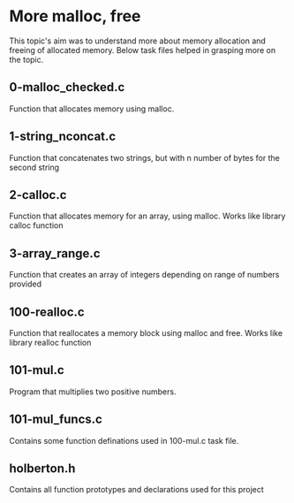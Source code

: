 # More malloc, free
This topic's aim was to understand more about memory allocation and freeing of allocated memory. Below task files helped in grasping more on the topic.
## 0-malloc_checked.c
Function that allocates memory using malloc.
## 1-string_nconcat.c
Function that concatenates two strings, but with n number of bytes for the second string
## 2-calloc.c
Function that allocates memory for an array, using malloc. Works like library calloc function
## 3-array_range.c
Function that creates an array of integers depending on range of numbers provided
## 100-realloc.c
Function that reallocates a memory block using malloc and free. Works like library realloc function
## 101-mul.c
Program that multiplies two positive numbers.
## 101-mul_funcs.c
Contains some function definations used in 100-mul.c task file.
## holberton.h
Contains all function prototypes and declarations used for this project
